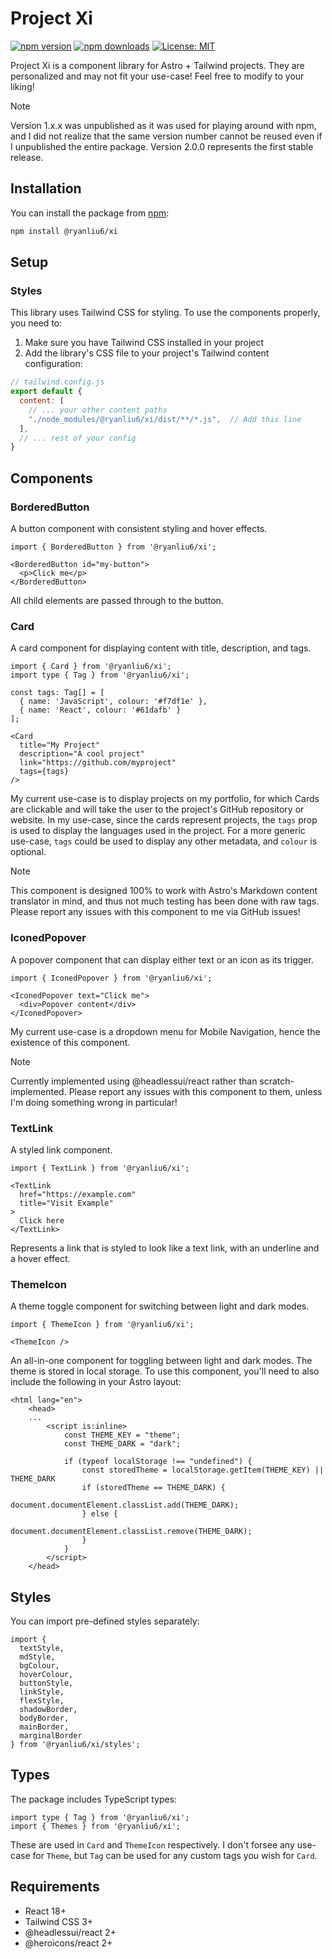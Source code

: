 # Project Xi

[![npm version](https://img.shields.io/npm/v/@ryanliu6/xi.svg)](https://www.npmjs.com/package/@ryanliu6/xi)
[![npm downloads](https://img.shields.io/npm/dm/@ryanliu6/xi.svg)](https://www.npmjs.com/package/@ryanliu6/xi)
[![License: MIT](https://img.shields.io/badge/License-MIT-yellow.svg)](https://opensource.org/licenses/MIT)

Project Xi is a component library for Astro + Tailwind projects. They are personalized and may not fit your use-case! Feel free to modify to your liking!

> [!NOTE]
> Version 1.x.x was unpublished as it was used for playing around with npm, and I did not realize that the same version number cannot be reused even if I unpublished the entire package. Version 2.0.0 represents the first stable release.

## Installation

You can install the package from [npm](https://www.npmjs.com/package/@ryanliu6/xi):

```bash
npm install @ryanliu6/xi
```

## Setup

### Styles
This library uses Tailwind CSS for styling. To use the components properly, you need to:

1. Make sure you have Tailwind CSS installed in your project
2. Add the library's CSS file to your project's Tailwind content configuration:

```js
// tailwind.config.js
export default {
  content: [
    // ... your other content paths
    "./node_modules/@ryanliu6/xi/dist/**/*.js",  // Add this line
  ],
  // ... rest of your config
}
```

## Components

### BorderedButton
A button component with consistent styling and hover effects.

```tsx
import { BorderedButton } from '@ryanliu6/xi';

<BorderedButton id="my-button">
  <p>Click me</p>
</BorderedButton>
```

All child elements are passed through to the button.

### Card
A card component for displaying content with title, description, and tags.

```tsx
import { Card } from '@ryanliu6/xi';
import type { Tag } from '@ryanliu6/xi';

const tags: Tag[] = [
  { name: 'JavaScript', colour: '#f7df1e' },
  { name: 'React', colour: '#61dafb' }
];

<Card
  title="My Project"
  description="A cool project"
  link="https://github.com/myproject"
  tags={tags}
/>
```

My current use-case is to display projects on my portfolio, for which Cards are clickable and will take the user to the project's GitHub repository or website. In my use-case, since the cards represent projects, the `tags` prop is used to display the languages used in the project. For a more generic use-case, `tags` could be used to display any other metadata, and `colour` is optional.

> [!NOTE]
> This component is designed 100% to work with Astro's Markdown content translator in mind, and thus not much testing has been done with raw tags. Please report any issues with this component to me via GitHub issues!

### IconedPopover
A popover component that can display either text or an icon as its trigger.

```tsx
import { IconedPopover } from '@ryanliu6/xi';

<IconedPopover text="Click me">
  <div>Popover content</div>
</IconedPopover>
```

My current use-case is a dropdown menu for Mobile Navigation, hence the existence of this component.

> [!NOTE]
> Currently implemented using @headlessui/react rather than scratch-implemented. Please report any issues with this component to them, unless I'm doing something wrong in particular!

### TextLink
A styled link component.

```tsx
import { TextLink } from '@ryanliu6/xi';

<TextLink
  href="https://example.com"
  title="Visit Example"
>
  Click here
</TextLink>
```

Represents a link that is styled to look like a text link, with an underline and a hover effect.

### ThemeIcon
A theme toggle component for switching between light and dark modes.

```tsx
import { ThemeIcon } from '@ryanliu6/xi';

<ThemeIcon />
```

An all-in-one component for toggling between light and dark modes. The theme is stored in local storage. To use this component, you'll need to also include the following in your Astro layout:

```astro
<html lang="en">
	<head>
    ...
		<script is:inline>
			const THEME_KEY = "theme";
			const THEME_DARK = "dark";

			if (typeof localStorage !== "undefined") {
				const storedTheme = localStorage.getItem(THEME_KEY) || THEME_DARK
				if (storedTheme == THEME_DARK) {
					document.documentElement.classList.add(THEME_DARK);
				} else {
					document.documentElement.classList.remove(THEME_DARK);
				}
			}
		</script>
	</head>
```

## Styles

You can import pre-defined styles separately:

```tsx
import {
  textStyle,
  mdStyle,
  bgColour,
  hoverColour,
  buttonStyle,
  linkStyle,
  flexStyle,
  shadowBorder,
  bodyBorder,
  mainBorder,
  marginalBorder
} from '@ryanliu6/xi/styles';
```

## Types

The package includes TypeScript types:

```tsx
import type { Tag } from '@ryanliu6/xi';
import { Themes } from '@ryanliu6/xi';
```

These are used in `Card` and `ThemeIcon` respectively. I don't forsee any use-case for `Theme`, but `Tag` can be used for any custom tags you wish for `Card`.

## Requirements

- React 18+
- Tailwind CSS 3+
- @headlessui/react 2+
- @heroicons/react 2+
